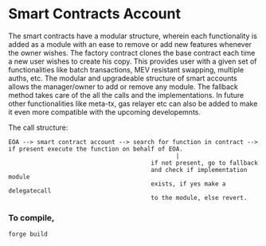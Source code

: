 # Smart Contracts Account

The smart contracts have a modular structure, wherein each functionality is added as a module with an ease to remove or add new features whenever the owner wishes. The factory contract clones the base contract each time a new user wishes to create his copy. This provides user with a given set of functionalities like batch transactions, MEV resistant swapping, multiple auths, etc. The modular and upgradeable structure of smart accounts allows the manager/owner to add or remove any module. The fallback method takes care of the all the calls and the implementations.
In future other functionalities like meta-tx, gas relayer etc can also be added to make it even more compatible with the upcoming developemnts.

The call structure:

```
EOA --> smart contract account --> search for function in contract --> if present execute the function on behalf of EOA.
                                               |
                                        if not present, go to fallback
                                        and check if implementation module
                                        exists, if yes make a delegatecall
                                        to the module, else revert.
```

### To compile,
```
forge build
```
